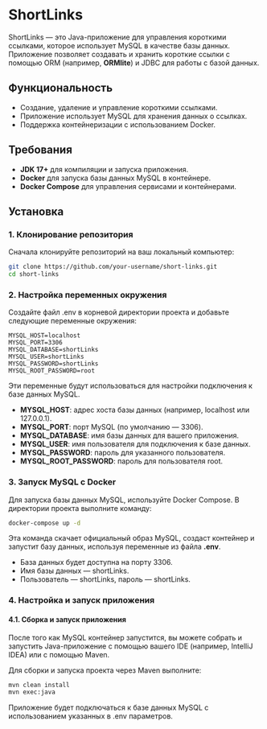 # ShortLinks

ShortLinks — это Java-приложение для управления короткими ссылками, которое использует MySQL в качестве базы данных. Приложение позволяет создавать и хранить короткие ссылки с помощью ORM (например, **ORMlite**) и JDBC для работы с базой данных.

## Функциональность

- Создание, удаление и управление короткими ссылками.
- Приложение использует MySQL для хранения данных о ссылках.
- Поддержка контейнеризации с использованием Docker.

## Требования

- **JDK 17+** для компиляции и запуска приложения.
- **Docker** для запуска базы данных MySQL в контейнере.
- **Docker Compose** для управления сервисами и контейнерами.

## Установка

### 1. Клонирование репозитория

Сначала клонируйте репозиторий на ваш локальный компьютер:

```bash
git clone https://github.com/your-username/short-links.git
cd short-links
```


### 2. Настройка переменных окружения
Создайте файл .env в корневой директории проекта и добавьте следующие переменные окружения:

```env
MYSQL_HOST=localhost
MYSQL_PORT=3306
MYSQL_DATABASE=shortLinks
MYSQL_USER=shortLinks
MYSQL_PASSWORD=shortLinks
MYSQL_ROOT_PASSWORD=root
```
Эти переменные будут использоваться для настройки подключения к базе данных MySQL.

- **MYSQL_HOST**: адрес хоста базы данных (например, localhost или 127.0.0.1).
- **MYSQL_PORT**: порт MySQL (по умолчанию — 3306).
- **MYSQL_DATABASE**: имя базы данных для вашего приложения.
- **MYSQL_USER**: имя пользователя для подключения к базе данных.
- **MYSQL_PASSWORD**: пароль для указанного пользователя.
- **MYSQL_ROOT_PASSWORD**: пароль для пользователя root.

### 3. Запуск MySQL с Docker
Для запуска базы данных MySQL, используйте Docker Compose. В директории проекта выполните команду:
```bash
docker-compose up -d
```

Эта команда скачает официальный образ MySQL, создаст контейнер и запустит базу данных, используя переменные из файла **.env**.
-  База данных будет доступна на порту 3306.
-  Имя базы данных — shortLinks.
-  Пользователь — shortLinks, пароль — shortLinks.


### 4. Настройка и запуск приложения
#### 4.1. Сборка и запуск приложения
После того как MySQL контейнер запустится, вы можете собрать и запустить Java-приложение с помощью вашего IDE (например, IntelliJ IDEA) или с помощью Maven.

Для сборки и запуска проекта через Maven выполните:

```bash
mvn clean install
mvn exec:java
```

Приложение будет подключаться к базе данных MySQL с использованием указанных в .env параметров.